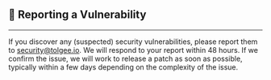## 📝 Reporting a Vulnerability
---

If you discover any (suspected) security vulnerabilities, please report them to security@tolgee.io. We will respond to your report within 48 hours. If we confirm the issue, we will work to release a patch as soon as possible, typically within a few days depending on the complexity of the issue.
